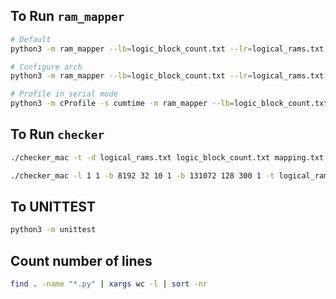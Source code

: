 ## To Run `ram_mapper`
```bash
# Default
python3 -m ram_mapper --lb=logic_block_count.txt --lr=logical_rams.txt --out=mapping.txt
```
```bash
# Configure arch
python3 -m ram_mapper --lb=logic_block_count.txt --lr=logical_rams.txt --out=mapping.txt --arch="-l 1 1 -b 8192 32 10 1 -b 131072 128 300 1"
```
```bash
# Profile in serial mode
python3 -m cProfile -s cumtime -m ram_mapper --lb=logic_block_count.txt --lr=logical_rams.txt --out=mapping.txt -j1
```

## To Run `checker`
```bash
./checker_mac -t -d logical_rams.txt logic_block_count.txt mapping.txt
```
```bash
./checker_mac -l 1 1 -b 8192 32 10 1 -b 131072 128 300 1 -t logical_rams.txt logic_block_count.txt mapping.txt
```

## To UNITTEST
```bash
python3 -m unittest
```

## Count number of lines
```bash
find . -name "*.py" | xargs wc -l | sort -nr
```
